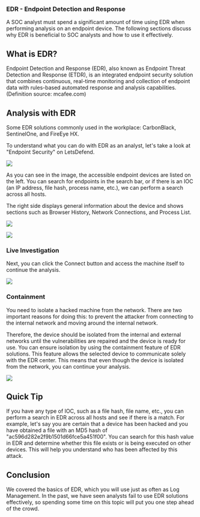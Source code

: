 ### EDR - Endpoint Detection and Response

A SOC analyst must spend a significant amount of time using EDR when performing analysis on an endpoint device. The following sections discuss why EDR is beneficial to SOC analysts and how to use it effectively.

  
## What is EDR?

Endpoint Detection and Response (EDR), also known as Endpoint Threat Detection and Response (ETDR), is an integrated endpoint security solution that combines continuous, real-time monitoring and collection of endpoint data with rules-based automated response and analysis capabilities. (Definition source: mcafee.com)



## Analysis with EDR

Some EDR solutions commonly used in the workplace: CarbonBlack, SentinelOne, and FireEye HX.

  

To understand what you can do with EDR as an analyst, let's take a look at "Endpoint Security" on LetsDefend.

  
  

![](https://letsdefend-images.s3.us-east-2.amazonaws.com/Courses/SOC+Fundamentals/edr/edr-letsdefend.PNG)

  
  

As you can see in the image, the accessible endpoint devices are listed on the left. You can search for endpoints in the search bar, or if there is an IOC (an IP address, file hash, process name, etc.), we can perform a search across all hosts.

  

The right side displays general information about the device and shows sections such as Browser History, Network Connections, and Process List.

  
  

![](https://letsdefend-images.s3.us-east-2.amazonaws.com/Courses/SOC+Fundamentals/edr/edr-letsdefend.PNG)

  
  

![](https://letsdefend-images.s3.us-east-2.amazonaws.com/Courses/SOC+Fundamentals/edr/process-list.PNG)

  
  

### Live Investigation

Next, you can click the Connect button and access the machine itself to continue the analysis.

  
  

![](https://letsdefend-images.s3.us-east-2.amazonaws.com/Courses/SOC+Fundamentals/edr/edr-connect.PNG)

  
  

### Containment

You need to isolate a hacked machine from the network. There are two important reasons for doing this: to prevent the attacker from connecting to the internal network and moving around the internal network.

  

Therefore, the device should be isolated from the internal and external networks until the vulnerabilities are repaired and the device is ready for use. You can ensure isolation by using the containment feature of EDR solutions. This feature allows the selected device to communicate solely with the EDR center. This means that even though the device is isolated from the network, you can continue your analysis.

  
  

![](https://letsdefend-images.s3.us-east-2.amazonaws.com/Courses/SOC+Fundamentals/edr/containment.PNG)

  
  

## Quick Tip

If you have any type of IOC, such as a file hash, file name, etc., you can perform a search in EDR across all hosts and see if there is a match. For example, let's say you are certain that a device has been hacked and you have obtained a file with an MD5 hash of "ac596d282e2f9b1501d66fce5a451f00". You can search for this hash value in EDR and determine whether this file exists or is being executed on other devices. This will help you understand who has been affected by this attack.

  

## Conclusion

We covered the basics of EDR, which you will use just as often as Log Management. In the past, we have seen analysts fail to use EDR solutions effectively, so spending some time on this topic will put you one step ahead of the crowd.

  


